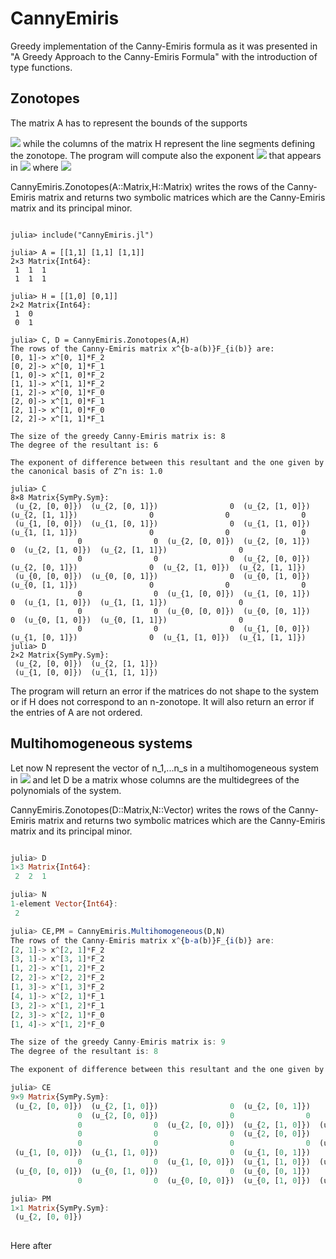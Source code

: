 # CannyEmiris
Greedy implementation of the Canny-Emiris formula as it was presented in "A Greedy Approach to the Canny-Emiris Formula" with the introduction of type functions. 

## Zonotopes 

The matrix A has to represent the bounds of the supports 

<img src="https://render.githubusercontent.com/render/math?math=\mathcal{A}'_i = \big\{ \sum_{j = 1}^n \lambda_j v_j \in \mathbb{Z}^n\, | \quad \lambda_j \in \mathbb{Z}, \quad 0  \leq \lambda_j \leq a_{ij}\big\}">
while the columns of the matrix H represent the line segments defining the zonotope. The program will compute also the exponent <img src="https://render.githubusercontent.com/render/math?math=det(H)"> that appears in <img src="https://render.githubusercontent.com/render/math?math=\Res_{\mathcal{A}'} = \Res_{\mathcal{A}}^{|det(H)|}"> where 

<img src="https://render.githubusercontent.com/render/math?math=\mathcal{A}_i = \big\{(b_j)_{j = 1,\dots,n} \in \mathbb{Z}^n \quad | \quad 0 \leq b_j \leq a_{ij} \big\} \quad i = 0,\dots,n"> 

CannyEmiris.Zonotopes(A::Matrix,H::Matrix) writes the rows of the Canny-Emiris matrix and returns two symbolic matrices which are the Canny-Emiris matrix and its principal minor.

``` console

julia> include("CannyEmiris.jl")

julia> A = [[1,1] [1,1] [1,1]]
2×3 Matrix{Int64}:
 1  1  1
 1  1  1

julia> H = [[1,0] [0,1]]
2×2 Matrix{Int64}:
 1  0
 0  1
 
julia> C, D = CannyEmiris.Zonotopes(A,H)
The rows of the Canny-Emiris matrix x^{b-a(b)}F_{i(b)} are:
[0, 1]-> x^[0, 1]*F_2
[0, 2]-> x^[0, 1]*F_1
[1, 0]-> x^[1, 0]*F_2
[1, 1]-> x^[1, 1]*F_2
[1, 2]-> x^[0, 1]*F_0
[2, 0]-> x^[1, 0]*F_1
[2, 1]-> x^[1, 0]*F_0
[2, 2]-> x^[1, 1]*F_1

The size of the greedy Canny-Emiris matrix is: 8
The degree of the resultant is: 6

The exponent of difference between this resultant and the one given by the canonical basis of Z^n is: 1.0

julia> C
8×8 Matrix{SymPy.Sym}:
 (u_{2, [0, 0]})  (u_{2, [0, 1]})                0  (u_{2, [1, 0]})  (u_{2, [1, 1]})                0                0                0
 (u_{1, [0, 0]})  (u_{1, [0, 1]})                0  (u_{1, [1, 0]})  (u_{1, [1, 1]})                0                0                0
               0                0  (u_{2, [0, 0]})  (u_{2, [0, 1]})                0  (u_{2, [1, 0]})  (u_{2, [1, 1]})                0
               0                0                0  (u_{2, [0, 0]})  (u_{2, [0, 1]})                0  (u_{2, [1, 0]})  (u_{2, [1, 1]})
 (u_{0, [0, 0]})  (u_{0, [0, 1]})                0  (u_{0, [1, 0]})  (u_{0, [1, 1]})                0                0                0
               0                0  (u_{1, [0, 0]})  (u_{1, [0, 1]})                0  (u_{1, [1, 0]})  (u_{1, [1, 1]})                0
               0                0  (u_{0, [0, 0]})  (u_{0, [0, 1]})                0  (u_{0, [1, 0]})  (u_{0, [1, 1]})                0
               0                0                0  (u_{1, [0, 0]})  (u_{1, [0, 1]})                0  (u_{1, [1, 0]})  (u_{1, [1, 1]})
julia> D
2×2 Matrix{SymPy.Sym}:
 (u_{2, [0, 0]})  (u_{2, [1, 1]})
 (u_{1, [0, 0]})  (u_{1, [1, 1]})
````

The program will return an error if the matrices do not shape to the system or if H does not correspond to an n-zonotope. It will also return an error if the entries of A are not ordered.
 	
## Multihomogeneous systems 
	
Let now N represent the vector of n_1,...n_s in a multihomogeneous system in <img src="https://render.githubusercontent.com/render/math?math=\mathbb{P}^{n_1} \times \dots \times \mathbb{P}^{n_s}"> and let D be a matrix whose columns are the multidegrees of the polynomials of the system. 
	
CannyEmiris.Zonotopes(D::Matrix,N::Vector) writes the rows of the Canny-Emiris matrix and returns two symbolic matrices which are the Canny-Emiris matrix and its principal minor.
	
```julia

julia> D
1×3 Matrix{Int64}:
 2  2  1

julia> N
1-element Vector{Int64}:
 2

julia> CE,PM = CannyEmiris.Multihomogeneous(D,N)
The rows of the Canny-Emiris matrix x^{b-a(b)}F_{i(b)} are:
[2, 1]-> x^[2, 1]*F_2
[3, 1]-> x^[3, 1]*F_2
[1, 2]-> x^[1, 2]*F_2
[2, 2]-> x^[2, 2]*F_2
[1, 3]-> x^[1, 3]*F_2
[4, 1]-> x^[2, 1]*F_1
[3, 2]-> x^[1, 2]*F_1
[2, 3]-> x^[2, 1]*F_0
[1, 4]-> x^[1, 2]*F_0

The size of the greedy Canny-Emiris matrix is: 9
The degree of the resultant is: 8

The exponent of difference between this resultant and the one given by the canonical basis of Z^n is: 1.0

julia> CE
9×9 Matrix{SymPy.Sym}:
 (u_{2, [0, 0]})  (u_{2, [1, 0]})                0  (u_{2, [0, 1]})                0                0                0                0                0
               0  (u_{2, [0, 0]})                0                0                0  (u_{2, [1, 0]})  (u_{2, [0, 1]})                0                0
               0                0  (u_{2, [0, 0]})  (u_{2, [1, 0]})  (u_{2, [0, 1]})                0                0                0                0
               0                0                0  (u_{2, [0, 0]})                0                0  (u_{2, [1, 0]})  (u_{2, [0, 1]})                0
               0                0                0                0  (u_{2, [0, 0]})                0                0  (u_{2, [1, 0]})  (u_{2, [0, 1]})
 (u_{1, [0, 0]})  (u_{1, [1, 0]})                0  (u_{1, [0, 1]})                0  (u_{1, [2, 0]})  (u_{1, [1, 1]})  (u_{1, [0, 2]})                0
               0                0  (u_{1, [0, 0]})  (u_{1, [1, 0]})  (u_{1, [0, 1]})                0  (u_{1, [2, 0]})  (u_{1, [1, 1]})  (u_{1, [0, 2]})
 (u_{0, [0, 0]})  (u_{0, [1, 0]})                0  (u_{0, [0, 1]})                0  (u_{0, [2, 0]})  (u_{0, [1, 1]})  (u_{0, [0, 2]})                0
               0                0  (u_{0, [0, 0]})  (u_{0, [1, 0]})  (u_{0, [0, 1]})                0  (u_{0, [2, 0]})  (u_{0, [1, 1]})  (u_{0, [0, 2]})

julia> PM
1×1 Matrix{SymPy.Sym}:
 (u_{2, [0, 0]})
 
 ````
 
 Here after
	
	
	
 
